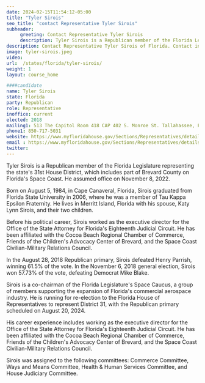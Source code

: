 ```yaml
---
date: 2024-02-15T11:54:12-05:00
title: "Tyler Sirois"
seo_title: "contact Representative Tyler Sirois"
subheader:
     greeting: Contact Representative Tyler Sirois
     description: Tyler Sirois is a Republican member of the Florida Legislature representing the state's 31st House District, which includes part of Brevard County on Florida's Space Coast. He assumed office on November 8, 2022.
description: Contact Representative Tyler Sirois of Florida. Contact information for Tyler Sirois includes email address, phone number, and mailing address.
image: tyler-sirois.jpeg
video:
url:  /states/florida/tyler-sirois/
weight: 1
layout: course_home

####candidate
name: Tyler Sirois
state: Florida
party: Republican
role: Representative
inoffice: current
elected: 2018
mailing1: 513 The Capitol Room 418 CAP 402 S. Monroe St. Tallahassee, FL 32399-1300
phone1: 850-717-5031
website: https://www.myfloridahouse.gov/Sections/Representatives/details.aspx?MemberId=4748&LegislativeTermId=90/
email : https://www.myfloridahouse.gov/Sections/Representatives/details.aspx?MemberId=4748&LegislativeTermId=90/
twitter:
---
```


Tyler Sirois is a Republican member of the Florida Legislature representing the state's 31st House District, which includes part of Brevard County on Florida's Space Coast. He assumed office on November 8, 2022.

Born on August 5, 1984, in Cape Canaveral, Florida, Sirois graduated from Florida State University in 2006, where he was a member of Tau Kappa Epsilon Fraternity. He lives in Merritt Island, Florida with his spouse, Katy Lynn Sirois, and their two children.

Before his political career, Sirois worked as the executive director for the Office of the State Attorney for Florida's Eighteenth Judicial Circuit. He has been affiliated with the Cocoa Beach Regional Chamber of Commerce, Friends of the Children's Advocacy Center of Brevard, and the Space Coast Civilian-Military Relations Council.

In the August 28, 2018 Republican primary, Sirois defeated Henry Parrish, winning 61.5% of the vote. In the November 6, 2018 general election, Sirois won 57.73% of the vote, defeating Democrat Mike Blake.

Sirois is a co-chairman of the Florida Legislature's Space Caucus, a group of members supporting the expansion of Florida's commercial aerospace industry. He is running for re-election to the Florida House of Representatives to represent District 31, with the Republican primary scheduled on August 20, 2024.

His career experience includes working as the executive director for the Office of the State Attorney for Florida's Eighteenth Judicial Circuit. He has been affiliated with the Cocoa Beach Regional Chamber of Commerce, Friends of the Children's Advocacy Center of Brevard, and the Space Coast Civilian-Military Relations Council.

Sirois was assigned to the following committees: Commerce Committee, Ways and Means Committee, Health & Human Services Committee, and House Judiciary Committee.
